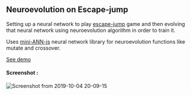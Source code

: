 ## Neuroevolution on Escape-jump

Setting up a neural network to play [escape-jump](https://github.com/savvysiddharth/escape-jump) game and then evolving that neural network using neuroevolution algorithm in order to train it.

Uses [mini-ANN-js](https://github.com/savvysiddharth/mini-ANN-js) neural network library for neuroevolution functions like mutate and crossover.

[See demo](https://savvysiddharth.github.io/NE-escape-jump/)

#### Screenshot :

![Screenshot from 2019-10-04 20-09-15](https://user-images.githubusercontent.com/12862695/66216457-21c47a80-e6e3-11e9-9a7f-d08353c00b2e.png)